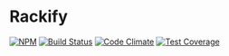 Rackify
======================
[![NPM][npm-badge-img]][npm-badge-link]
[![Build Status][travis-img]][travis-url]
[![Code Climate][maintainability-img]][maintainability-url]
[![Test Coverage][coverage-img]][coverage-url]

[travis-url]: https://travis-ci.org/rackify/rackify
[travis-img]: https://travis-ci.org/rackify/rackify.svg?branch=master
[npm-badge-img]: https://img.shields.io/npm/v/@rackify/server.svg
[npm-badge-link]: https://img.shields.io/npm/v/@rackify/server
[maintainability-img]: https://codeclimate.com/github/rackify/rackify.svg
[maintainability-url]: https://codeclimate.com/github/rackify/rackify
[coverage-img]: https://api.codeclimate.com/v1/badges/b36288c96b475d7fadcd/test_coverage
[coverage-url]: https://codeclimate.com/github/rackify/rackify/test_coverage
